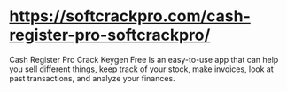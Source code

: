 # https://softcrackpro.com/cash-register-pro-softcrackpro/
Cash Register Pro Crack Keygen Free  Is an easy-to-use app that can help you sell different things, keep track of your stock, make invoices, look at past transactions, and analyze your finances.
